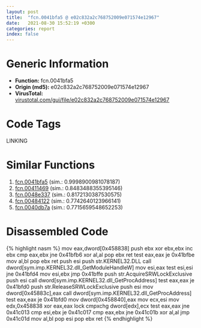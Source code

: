 ```yaml
---
layout: post
title:  "fcn.0041bfa5 @ e02c832a2c768752009e071574e12967"
date:   2021-08-30 15:52:19 +0300
categories: report
index: false
---
```


# Generic Information
- **Function:** fcn.0041bfa5
- **Origin (md5):** e02c832a2c768752009e071574e12967
- **VirusTotal:** [virustotal.com/gui/file/e02c832a2c768752009e071574e12967][virustotal_ref]

# Code Tags
<span class="tag" id="LINKING">LINKING</span>


# Similar Functions

1. [fcn.0041bfa5][similar_1_ref] (sim.: 0.9998900981078187)
2. [fcn.00411469][similar_2_ref] (sim.: 0.8483488355395146)
3. [fcn.0048e337][similar_3_ref] (sim.: 0.8172130387530575)
4. [fcn.00484122][similar_4_ref] (sim.: 0.7742640123966141)
5. [fcn.0040db7a][similar_5_ref] (sim.: 0.7715659548652253)


# Disassembled Code

{% highlight nasm %}
mov eax,dword[0x458838]
push ebx
xor ebx,ebx
inc ebx
cmp eax,ebx
jne 0x41bfb6
xor al,al
pop ebx
ret 
test eax,eax
je 0x41bfbe
mov al,bl
pop ebx
ret 
push esi
push str.KERNEL32.DLL
call dword[sym.imp.KERNEL32.dll_GetModuleHandleW]
mov esi,eax
test esi,esi
jne 0x41bfd4
mov esi,ebx
jmp 0x41bffe
push str.AcquireSRWLockExclusive
push esi
call dword[sym.imp.KERNEL32.dll_GetProcAddress]
test eax,eax
je 0x41bfd0
push str.ReleaseSRWLockExclusive
push esi
mov dword[0x45883c],eax
call dword[sym.imp.KERNEL32.dll_GetProcAddress]
test eax,eax
je 0x41bfd0
mov dword[0x458840],eax
mov ecx,esi
mov edx,0x458838
xor eax,eax
lock cmpxchg dword[edx],ecx
test eax,eax
jne 0x41c013
cmp esi,ebx
je 0x41c017
cmp eax,ebx
jne 0x41c01b
xor al,al
jmp 0x41c01d
mov al,bl
pop esi
pop ebx
ret 
{% endhighlight %}


[similar_1_ref]: /report/fcn.0041bfa5@f068e0a788db6c075da6c407576e943b
[similar_2_ref]: /report/fcn.00411469@5f763449465a14d1cdb5ea67e2f984d0
[similar_3_ref]: /report/fcn.0048e337@3b2d901eaca41ce14deca6a48c0c801a
[similar_4_ref]: /report/fcn.00484122@17d73cbafe6dd96dd6f2291fab06fbb5
[similar_5_ref]: /report/fcn.0040db7a@f068e0a788db6c075da6c407576e943b
[virustotal_ref]: https://www.virustotal.com/gui/file/e02c832a2c768752009e071574e12967